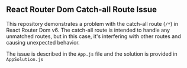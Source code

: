 ## React Router Dom Catch-all Route Issue

This repository demonstrates a problem with the catch-all route (`/*`) in React Router Dom v6.  The catch-all route is intended to handle any unmatched routes, but in this case, it's interfering with other routes and causing unexpected behavior.

The issue is described in the `App.js` file and the solution is provided in `AppSolution.js`